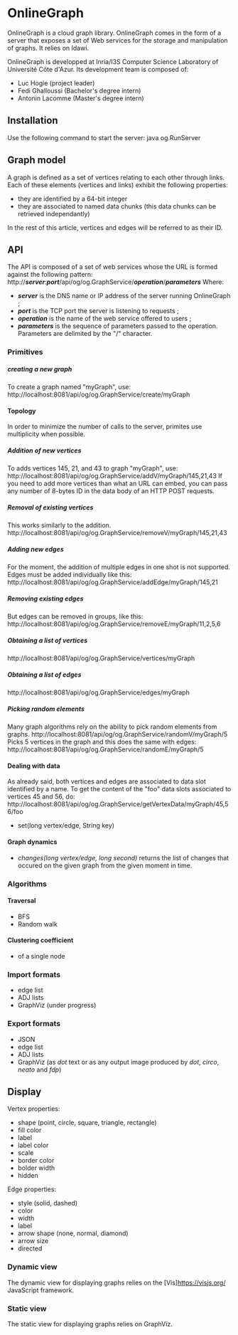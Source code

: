 # OnlineGraph
OnlineGraph is a cloud graph library. 
OnlineGraph comes in the form of a server that exposes a set of Web services for the storage and manipulation of graphs.
It relies on Idawi.

OnlineGraph is developped at Inria/I3S Computer Science Laboratory of Université Côte d'Azur. Its development team is composed of:
- Luc Hogie (project leader)
- Fedi Ghalloussi (Bachelor's degree intern)
- Antonin Lacomme (Master's degree intern)

## Installation
Use the following command to start the server: 
java og.RunServer


## Graph model
A graph is defined as a set of vertices relating to each other through links. Each of these elements (vertices and links) exhibit the following properties:
- they are identified by a 64-bit integer
- they are associated to named data chunks (this data chunks can be retrieved independantly)

In the rest of this article, vertices and edges will be referred to as their ID.

## API
The API is composed of a set of web services whose the URL is formed against the following pattern:
http://***server***:***port***/api/og/og.GraphService/***operation***/***parameters***
Where:
- ***server*** is the DNS name or IP address of the server running OnlineGraph ;
- ***port*** is the TCP port the server is listening to requests ;
- ***operation*** is the name of the web service offered to users ;
- ***parameters*** is the sequence of parameters passed to the operation. Parameters are delimited by the "/" character.

### Primitives
##### creating a new graph
To create a graph named "myGraph", use:
http://localhost:8081/api/og/og.GraphService/create/myGraph

#### Topology
In order to minimize the number of calls to the server, primites use multiplicity when possible.

##### Addition of new vertices
To adds vertices 145, 21, and 43 to graph "myGraph", use:
http://localhost:8081/api/og/og.GraphService/addV/myGraph/145,21,43
If you need to add more vertices than what an URL can embed, you can pass any number of 8-bytes ID in the data body of an HTTP POST requests.
##### Removal of existing vertices
This works similarly to the addition.
http://localhost:8081/api/og/og.GraphService/removeV/myGraph/145,21,43
##### Adding new edges
For the moment, the addition of multiple edges in one shot is not supported. Edges must be added individually like this:
http://localhost:8081/api/og/og.GraphService/addEdge/myGraph/145,21
##### Removing existing edges
But edges can be removed in groups, like this:
http://localhost:8081/api/og/og.GraphService/removeE/myGraph/11,2,5,6
##### Obtaining a list of vertices
http://localhost:8081/api/og/og.GraphService/vertices/myGraph
##### Obtaining a list of edges
http://localhost:8081/api/og/og.GraphService/edges/myGraph
##### Picking random elements
Many graph algorithms rely on the ability to pick random elements from graphs. 
http://localhost:8081/api/og/og.GraphService/randomV/myGraph/5
Picks 5 vertices in the graph and this does the same with edges:
http://localhost:8081/api/og/og.GraphService/randomE/myGraph/5

#### Dealing with data
As already said, both vertices and edges are associated to data slot identified by a name.
To get the content of the "foo" data slots associated to vertices 45 and 56, do:
http://localhost:8081/api/og/og.GraphService/getVertexData/myGraph/45,56/foo
- set(long vertex/edge, String key)

#### Graph dynamics
- *changes(long vertex/edge, long second)* returns the list of changes that occured on the given graph from the given moment in time.

### Algorithms
#### Traversal

- BFS
- Random walk

#### Clustering coefficient
- of a single node

### Import formats
- edge list
- ADJ lists
- GraphViz (under progress)

### Export formats
- JSON
- edge list
- ADJ lists
- GraphViz (as *dot* text or as any output image produced by *dot*, *circo*, *neato* and *fdp*)

## Display

Vertex properties:
- shape (point, circle, square, triangle, rectangle)
- fill color
- label
- label color
- scale
- border color
- bolder width
- hidden

Edge properties:
- style (solid, dashed)
- color
- width
- label
- arrow shape (none, normal, diamond)
- arrow size
- directed

### Dynamic view
The dynamic view for displaying graphs relies on the [Vis]https://visjs.org/ JavaScript framework.

### Static view
The static view for displaying graphs relies on GraphViz.
